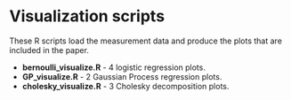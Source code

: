 # Visualization scripts

These R scripts load the measurement data and produce the plots that are included in the paper.

* **bernoulli_visualize.R** - 4 logistic regression plots.
* **GP_visualize.R** - 2 Gaussian Process regression plots.
* **cholesky_visualize.R** - 3 Cholesky decomposition plots.

